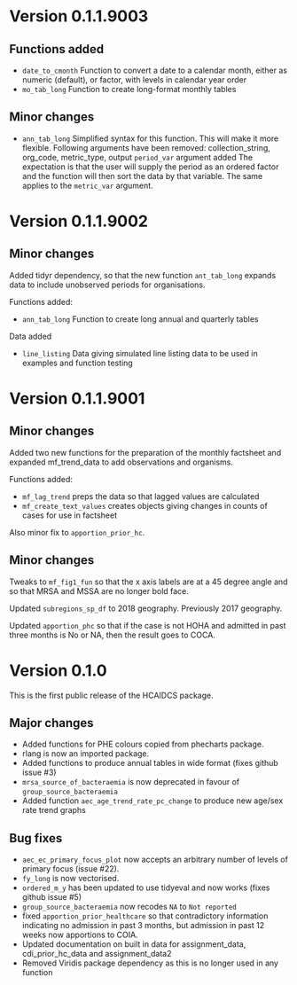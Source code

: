 # Version 0.1.1.9003

## Functions added

 * `date_to_cmonth` Function to convert a date to a calendar month, either as numeric (default), or factor, with levels in calendar year order
 * `mo_tab_long` Function to create long-format monthly tables
 
## Minor changes

 * `ann_tab_long` Simplified syntax for this function. This will make it more flexible. 
 Following arguments have been removed: collection_string, org_code, metric_type, output
 `period_var` argument added
 The expectation is that the user will supply the period as an ordered factor and the function will then sort the data by that variable. The same applies to the `metric_var` argument.

# Version 0.1.1.9002

## Minor changes

Added tidyr dependency, so that the new function `ant_tab_long` expands data to include unobserved periods for organisations. 

Functions added:

 * `ann_tab_long` Function to create long annual and quarterly tables 

Data added

 * `line_listing` Data giving simulated line listing data to be used in examples and function testing

# Version 0.1.1.9001

## Minor changes
Added two new functions for the preparation of the monthly factsheet and expanded mf_trend_data to add observations and organisms.

Functions added:

 * `mf_lag_trend` preps the data so that lagged values are calculated
 * `mf_create_text_values` creates objects giving changes in counts of cases for use in factsheet
 
Also minor fix to `apportion_prior_hc`.

## Minor changes 
Tweaks to `mf_fig1_fun` so that the x axis labels are at a 45 degree angle and so that MRSA and MSSA are no longer bold face.

Updated `subregions_sp_df` to 2018 geography. 
Previously 2017 geography. 

Updated `apportion_phc` so that if the case is not HOHA and admitted in past three months is No or NA, then the result goes to COCA.

# Version 0.1.0

This is the first public release of the HCAIDCS package.

## Major changes

 * Added functions for PHE colours copied from phecharts package.
 * rlang is now an imported package.
 * Added functions to produce annual tables in wide format (fixes github issue #3)
 * `mrsa_source_of_bacteraemia` is now deprecated in favour of `group_source_bacteraemia`
 * Added function `aec_age_trend_rate_pc_change` to produce new age/sex rate trend graphs

## Bug fixes

 * `aec_ec_primary_focus_plot` now accepts an arbitrary number of levels of primary focus (issue #22). 
 * `fy_long` is now vectorised.
 * `ordered_m_y` has been updated to use tidyeval and now works (fixes github issue #5)
 * `group_source_bacteraemia` now recodes `NA` to `Not reported`
 * fixed `apportion_prior_healthcare` so that contradictory information indicating no admission in past 3 months, but admission in past 12 weeks now apportions to COIA.
 * Updated documentation on built in data for assignment_data, cdi_prior_hc_data and assignment_data2
 * Removed Viridis package dependency as this is no longer used in any function
